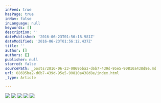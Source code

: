 ```yaml
---
inFeed: true
hasPage: true
inNav: false
inLanguage: null
keywords: []
description: ''
datePublished: '2016-06-23T01:56:18.981Z'
dateModified: '2016-06-23T01:56:12.437Z'
title: ''
author: []
authors: []
publisher: null
starred: false
sourcePath: _posts/2016-06-23-08695ba2-d6b7-439d-95e5-90810a438d8e.md
url: 08695ba2-d6b7-439d-95e5-90810a438d8e/index.html
_type: Article

---
```

![](https://the-grid-user-content.s3-us-west-2.amazonaws.com/6f051d2a-b8ee-469d-8d55-56ec635611c4.jpg)
![](https://the-grid-user-content.s3-us-west-2.amazonaws.com/ca12376e-e0f7-4db1-914f-38ee4447640a.jpg)
![](https://the-grid-user-content.s3-us-west-2.amazonaws.com/592f9583-c8a3-46da-ba9a-97400d3349b0.jpg)
![](https://the-grid-user-content.s3-us-west-2.amazonaws.com/eae55b27-dd96-4607-a812-948f4ebd944f.jpg)
![](https://the-grid-user-content.s3-us-west-2.amazonaws.com/8e68b28b-26be-4b28-a0a7-4246f2ba9af5.jpg)